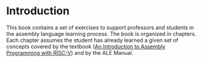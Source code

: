# Introduction

This book contains a set of exercises to support professors and students in the assembly language learning process.
The book is organized in chapters. Each chapter assumes the student has already learned a given set of concepts covered by the textbook ([An Introduction to Assembly Programming with RISC-V](https://riscv-programming.org/book.html)) and by the ALE Manual.
